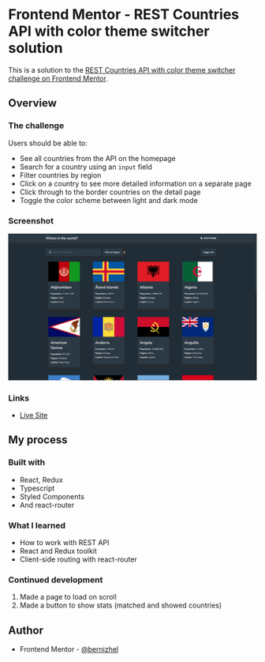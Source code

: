 # Frontend Mentor - REST Countries API with color theme switcher solution

This is a solution to the [REST Countries API with color theme switcher challenge on Frontend Mentor](https://www.frontendmentor.io/challenges/rest-countries-api-with-color-theme-switcher-5cacc469fec04111f7b848ca).

## Overview

### The challenge

Users should be able to:

- See all countries from the API on the homepage
- Search for a country using an `input` field
- Filter countries by region
- Click on a country to see more detailed information on a separate page
- Click through to the border countries on the detail page
- Toggle the color scheme between light and dark mode

### Screenshot

![screenshot.png](./screenshot.png)

### Links

- [Live Site](https://inspiring-tereshkova-bbc491.netlify.app)

## My process

### Built with

- React, Redux
- Typescript
- Styled Components
- And react-router

### What I learned

- How to work with REST API
- React and Redux toolkit
- Client-side routing with react-router

### Continued development

1. Made a page to load on scroll
2. Made a button to show stats (matched and showed countries)

## Author

- Frontend Mentor - [@bernizhel](https://www.frontendmentor.io/profile/bernizhel)
